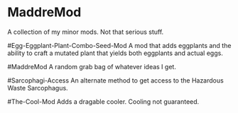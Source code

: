 # MaddreMod
A collection of my minor mods. Not that serious stuff.

#Egg-Eggplant-Plant-Combo-Seed-Mod
A mod that adds eggplants and the ability to craft a mutated plant that yields both eggplants and actual eggs.

#MaddreMod
A random grab bag of whatever ideas I get.

#Sarcophagi-Access
An alternate method to get access to the Hazardous Waste Sarcophagus.

#The-Cool-Mod
Adds a dragable cooler. Cooling not guaranteed.